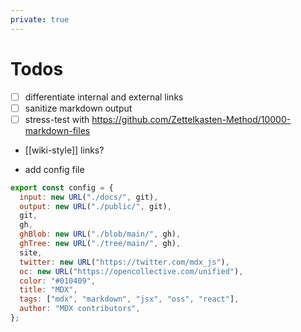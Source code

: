 ```yaml
---
private: true
---
```


# Todos

- [ ] differentiate internal and external links
- [ ] sanitize markdown output
- [ ] stress-test with
      https://github.com/Zettelkasten-Method/10000-markdown-files
- [[wiki-style]] links?

- add config file

```javascript
export const config = {
  input: new URL("./docs/", git),
  output: new URL("./public/", git),
  git,
  gh,
  ghBlob: new URL("./blob/main/", gh),
  ghTree: new URL("./tree/main/", gh),
  site,
  twitter: new URL("https://twitter.com/mdx_js"),
  oc: new URL("https://opencollective.com/unified"),
  color: "#010409",
  title: "MDX",
  tags: ["mdx", "markdown", "jsx", "oss", "react"],
  author: "MDX contributors",
};
```
